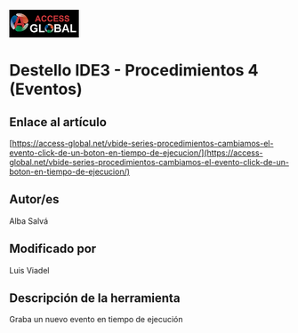 ﻿![Access-global](/blob/main/Images/Logo1.png)
# Destello IDE3 - Procedimientos 4 (Eventos)
## Enlace al artículo
[https://access-global.net/vbide-series-procedimientos-cambiamos-el-evento-click-de-un-boton-en-tiempo-de-ejecucion/](https://access-global.net/vbide-series-procedimientos-cambiamos-el-evento-click-de-un-boton-en-tiempo-de-ejecucion/)
## Autor/es
Alba Salvá
## Modificado por
Luis Viadel
## Descripción de la herramienta
Graba un nuevo evento en tiempo de ejecución


